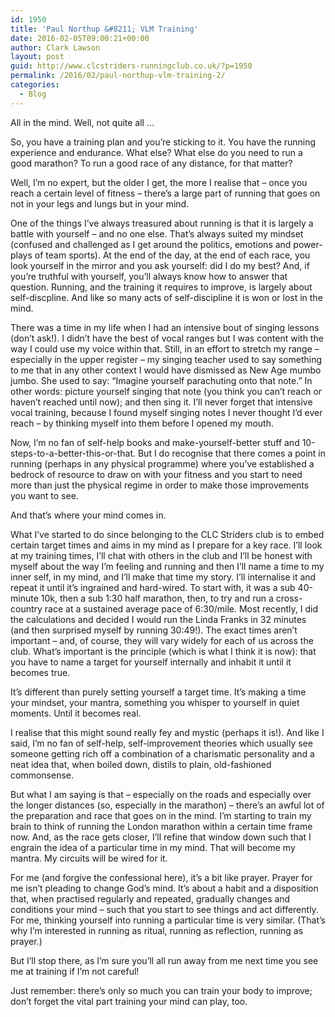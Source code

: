 ```yaml
---
id: 1950
title: 'Paul Northup &#8211; VLM Training'
date: 2016-02-05T09:00:21+00:00
author: Clark Lawson
layout: post
guid: http://www.clcstriders-runningclub.co.uk/?p=1950
permalink: /2016/02/paul-northup-vlm-training-2/
categories:
  - Blog
---
```

All in the mind. Well, not quite all …

So, you have a training plan and you’re sticking to it. You have the running experience and endurance. What else? What else do you need to run a good marathon? To run a good race of any distance, for that matter?

Well, I’m no expert, but the older I get, the more I realise that – once you reach a certain level of fitness – there’s a large part of running that goes on not in your legs and lungs but in your mind.

One of the things I’ve always treasured about running is that it is largely a battle with yourself – and no one else. That’s always suited my mindset (confused and challenged as I get around the politics, emotions and power-plays of team sports). At the end of the day, at the end of each race, you look yourself in the mirror and you ask yourself: did I do my best? And, if you’re truthful with yourself, you’ll always know how to answer that question. Running, and the training it requires to improve, is largely about self-discpline. And like so many acts of self-discipline it is won or lost in the mind.

There was a time in my life when I had an intensive bout of singing lessons (don’t ask!). I didn’t have the best of vocal ranges but I was content with the way I could use my voice within that. Still, in an effort to stretch my range – especially in the upper register – my singing teacher used to say something to me that in any other context I would have dismissed as New Age mumbo jumbo. She used to say: “Imagine yourself parachuting onto that note.” In other words: picture yourself singing that note (you think you can’t reach or haven’t reached until now); and then sing it. I’ll never forget that intensive vocal training, because I found myself singing notes I never thought I’d ever reach – by thinking myself into them before I opened my mouth.

Now, I’m no fan of self-help books and make-yourself-better stuff and 10-steps-to-a-better-this-or-that. But I do recognise that there comes a point in running (perhaps in any physical programme) where you&#8217;ve established a bedrock of resource to draw on with your fitness and you start to need more than just the physical regime in order to make those improvements you want to see.

And that’s where your mind comes in.

What I’ve started to do since belonging to the CLC Striders club is to embed certain target times and aims in my mind as I prepare for a key race. I’ll look at my training times, I’ll chat with others in the club and I’ll be honest with myself about the way I’m feeling and running and then I’ll name a time to my inner self, in my mind, and I’ll make that time my story. I’ll internalise it and repeat it until it’s ingrained and hard-wired. To start with, it was a sub 40-minute 10k, then a sub 1:30 half marathon, then, to try and run a cross-country race at a sustained average pace of 6:30/mile. Most recently, I did the calculations and decided I would run the Linda Franks in 32 minutes (and then surprised myself by running 30:49!). The exact times aren’t important – and, of course, they will vary widely for each of us across the club. What’s important is the principle (which is what I think it is now): that you have to name a target for yourself internally and inhabit it until it becomes true.

It’s different than purely setting yourself a target time. It’s making a time your mindset, your mantra, something you whisper to yourself in quiet moments. Until it becomes real.

I realise that this might sound really fey and mystic (perhaps it is!). And like I said, I&#8217;m no fan of self-help, self-improvement theories which usually see someone getting rich off a combination of a charismatic personality and a neat idea that, when boiled down, distils to plain, old-fashioned commonsense.

But what I am saying is that – especially on the roads and especially over the longer distances (so, especially in the marathon) – there’s an awful lot of the preparation and race that goes on in the mind. I’m starting to train my brain to think of running the London marathon within a certain time frame now. And, as the race gets closer, I’ll refine that window down such that I engrain the idea of a particular time in my mind. That will become my mantra. My circuits will be wired for it.

For me (and forgive the confessional here), it’s a bit like prayer. Prayer for me isn’t pleading to change God’s mind. It’s about a habit and a disposition that, when practised regularly and repeated, gradually changes and conditions your mind – such that you start to see things and act differently. For me, thinking yourself into running a particular time is very similar. (That’s why I’m interested in running as ritual, running as reflection, running as prayer.)

But I’ll stop there, as I’m sure you’ll all run away from me next time you see me at training if I’m not careful!

Just remember: there’s only so much you can train your body to improve; don’t forget the vital part training your mind can play, too.